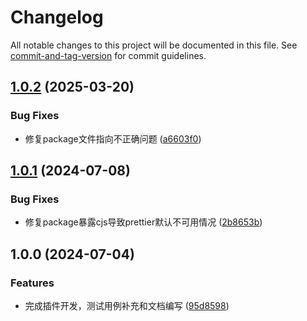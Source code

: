 # Changelog

All notable changes to this project will be documented in this file. See [commit-and-tag-version](https://github.com/absolute-version/commit-and-tag-version) for commit guidelines.

## [1.0.2](https://github.com/lint-md/prettier-plugin/compare/v1.0.1...v1.0.2) (2025-03-20)


### Bug Fixes

* 修复package文件指向不正确问题 ([a6603f0](https://github.com/lint-md/prettier-plugin/commit/a6603f049a59446ec7ee158002941bfe30996081))

## [1.0.1](https://github.com/bosens-China/prettier-plugin-lint-md/compare/v1.0.0...v1.0.1) (2024-07-08)


### Bug Fixes

* 修复package暴露cjs导致prettier默认不可用情况 ([2b8653b](https://github.com/bosens-China/prettier-plugin-lint-md/commit/2b8653b68d7c829cd9e1b4c5db15e869423b6e51))

## 1.0.0 (2024-07-04)


### Features

* 完成插件开发，测试用例补充和文档编写 ([95d8598](https://github.com/bosens-China/prettier-plugin-lint-md/commit/95d8598c34522ca2f2e465623e9e6cc0eb456fdb))
